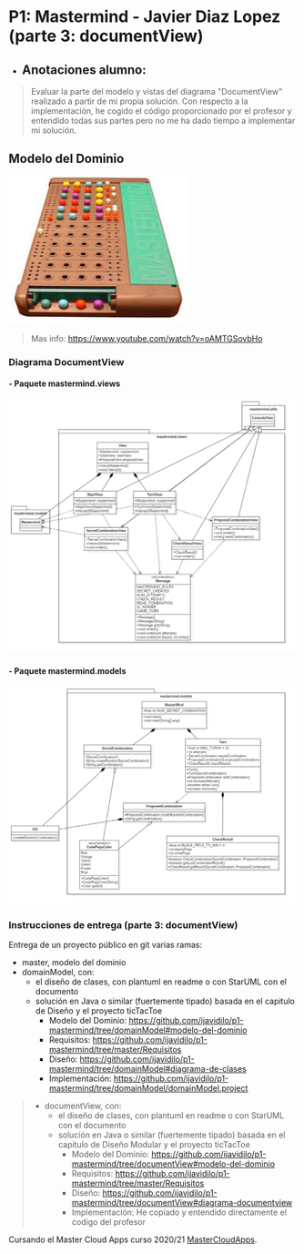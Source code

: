 # P1: Mastermind - Javier Diaz Lopez (parte 3: documentView)

  * ## Anotaciones alumno: 
  > Evaluar la parte del modelo y vistas del diagrama "DocumentView" realizado a partir de mi propia solución. Con respecto a la implementación, he cogido el código proporcionado por el profesor y entendido todas sus partes pero no me ha dado tiempo a implementar mi solución.

## Modelo del Dominio
![This is a alt text.](Mastermind.jpg "Mastermind.")
>Mas info: https://www.youtube.com/watch?v=oAMTGSovbHo

### Diagrama DocumentView
#### - Paquete mastermind.views
![This is a alt text.](documentView_view.jpg "Mastermind document view - Paquete mastermind.views")

#### - Paquete mastermind.models
![This is a alt text.](documentView_model.jpg "Mastermind document view - Paquete mastermind.models")

### Instrucciones de entrega (parte 3: documentView)

Entrega de un proyecto público en git varias ramas:

* master, modelo del dominio
* domainModel, con:
    * el diseño de clases, con plantuml en readme o con StarUML con el documento  
    * solución en Java o similar (fuertemente tipado) basada en el capitulo de Diseño y el proyecto ticTacToe
        * Modelo del Dominio: https://github.com/ijavidilo/p1-mastermind/tree/domainModel#modelo-del-dominio
        * Requisitos: https://github.com/ijavidilo/p1-mastermind/tree/master/Requisitos
        * Diseño: https://github.com/ijavidilo/p1-mastermind/tree/domainModel#diagrama-de-clases
        * Implementación:  https://github.com/ijavidilo/p1-mastermind/tree/domainModel/domainModel.project
> * documentView, con:
>    * el diseño de clases, con plantuml en readme o con StarUML con el documento  
>    * solución en Java o similar (fuertemente tipado) basada en el capitulo de Diseño Modular y el proyecto ticTacToe
>        * Modelo del Dominio: https://github.com/ijavidilo/p1-mastermind/tree/documentView#modelo-del-dominio
>        * Requisitos:  https://github.com/ijavidilo/p1-mastermind/tree/master/Requisitos
>        * Diseño: https://github.com/ijavidilo/p1-mastermind/tree/documentView#diagrama-documentview
>        * Implementación: He copiado y entendido directamente el codigo del profesor


Cursando el Master Cloud Apps curso 2020/21 [MasterCloudApps](https://www.codeurjc.es/mastercloudapps/).